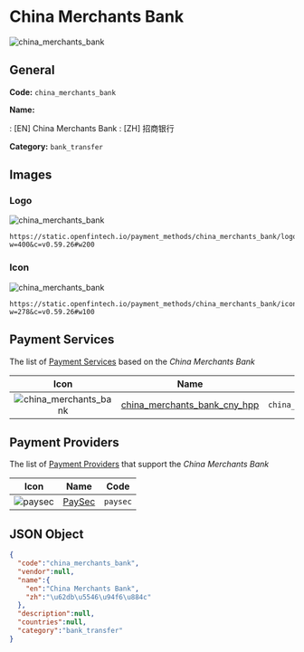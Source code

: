 
# China Merchants Bank 
![china_merchants_bank](https://static.openfintech.io/payment_methods/china_merchants_bank/logo.svg?w=400&c=v0.59.26#w200)  

## General 
**Code:** `china_merchants_bank` 
 
**Name:** 
 
:	[EN] China Merchants Bank 
:	[ZH] 招商银行 
 
**Category:** `bank_transfer` 
 

## Images 

### Logo 
![china_merchants_bank](https://static.openfintech.io/payment_methods/china_merchants_bank/logo.svg?w=400&c=v0.59.26#w200)  

```
https://static.openfintech.io/payment_methods/china_merchants_bank/logo.svg?w=400&c=v0.59.26#w200
```  

### Icon 
![china_merchants_bank](https://static.openfintech.io/payment_methods/china_merchants_bank/icon.svg?w=278&c=v0.59.26#w100)  

```
https://static.openfintech.io/payment_methods/china_merchants_bank/icon.svg?w=278&c=v0.59.26#w100
```  

## Payment Services 
 
The list of [Payment Services](#) based on the _China Merchants Bank_ 

|Icon|Name|Code| 
|:---:|:---:|:---:| 
|![china_merchants_bank](https://static.openfintech.io/payment_methods/china_merchants_bank/icon.svg?w=278&c=v0.59.26#w100) |[china_merchants_bank_cny_hpp](#)|`china_merchants_bank_cny_hpp`| 
 

## Payment Providers 
 
The list of [Payment Providers](/providers) that support the _China Merchants Bank_ 

|Icon|Name|Code| 
|:---:|:---:|:---:| 
|![paysec](https://static.openfintech.io/payment_providers/paysec/icon.png?w=278&c=v0.59.26#w100) |[PaySec](/payment-providers/paysec)|`paysec`| 
 

## JSON Object 

```json
{
  "code":"china_merchants_bank",
  "vendor":null,
  "name":{
    "en":"China Merchants Bank",
    "zh":"\u62db\u5546\u94f6\u884c"
  },
  "description":null,
  "countries":null,
  "category":"bank_transfer"
}
```  
